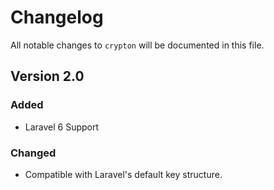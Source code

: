 # Changelog

All notable changes to `crypton` will be documented in this file.

## Version 2.0

### Added
- Laravel 6 Support

### Changed
- Compatible with Laravel's default key structure.
